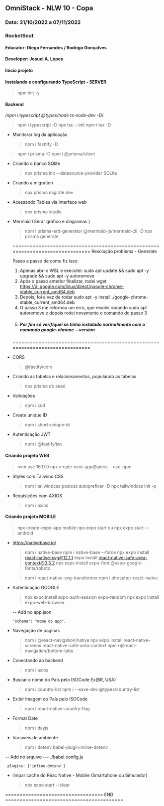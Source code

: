 ## OmniStack - NLW 10 - Copa

### Data: 31/10/2022 a 07/11/2022

### RocketSeat

#### Educator: Diego Fernandes / Rodrigo Gonçalves

#### Developer: Josuel A. Lopes

#### Inicio projeto

#### Instalando e configurando TypeScript - SERVER

> npm init -y

#### Backend

/_npm i typescript @types/node ts-node-dev -D_/

> npm i typescript -D
> npx tsc --init
> npm i tsx -D

- Monitorar log da aplicação
  > npm i fasttify -D

> npm i prisma -D
> npm i @prisma/client

- Criando o banco SQlite

  > npx prisma init --datasource-provider SQLite

- Criando a migration

  > npx prisma migrate dev

- Acessando Tables via interface web

  > npx prisma studio

- Mermaid (Gerar grafico e diagramas )

  > npm i prisma-erd-generator @mermaid-js/mermaid-cli -D
  > npx prisma generate

  ==============================================================================
  Resolução problema - Generate

  Passo a passo de como fiz isso:

  1. Apenas abri o WSL e executei: sudo apt update && sudo apt -y upgrade && sudo apt -y autoremove
  2. Após o passo anterior finalizar, rodei wget https://dl.google.com/linux/direct/google-chrome-stable_current_amd64.deb
  3. Depois, foi a vez de rodar sudo apt -y install ./google-chrome-stable_current_amd64.deb
  4. O passo 3 me retornou um erro, que resolvi rodando sudo apt autoremove e depois rodei novamente o comando do passo 3
  5. ##### Por fim só verifiquei se tinha instalado normalmente com o comando google-chrome --version

  ==============================================================================

- CORS

  > @fastify/cors

- Criando as tabelas e relacionamentos, populando as tabelas

  > npx prisma db seed

- Validações

  > npm i zod

- Create unique ID

  > npm i short-unique-id

- Autenticação JWT
  > npm i @fastify/jwt

#### Criando projeto WEB

> nvm use 16.17.0
> npx create-next-app@latest --use-npm

- Styles com Tailwind CSS

  > npm i tailwindcss postcss autoprefixer -D
  > npx tailwindcss init -p

- Requisições com AXIOS
  > npm i axios

#### Criando projeto MOBILE

> npx create-expo-app mobile
> npx expo start
> ou
> npx expo start --android

- https://nativebase.io/

  > npm i native-base
  > npm i native-base --force
  > npx expo install react-native-svg@12.1.1
  > expo install react-native-safe-area-context@3.3.2
  > npx expo install expo-font @expo-google-fonts/roboto

  > npm i react-native-svg-transformer
  > npm i phosphor-react-native

- Autenticação GOOGLE

  > npx expo install expo-auth-session expo-random
  > npx expo install expo-web-browser

  -- Add no app.json

  ```
  "scheme": "nome do app",
  ```

- Navegação de paginas

  > npm i @react-navigation/native
  > npx expo install react-native-screens react-native-safe-area-context
  > npm i @react-navigation/bottom-tabs

- Conectando ao backend

  > npm i axios

- Buscar o nome do País pelo ISOCode Ex(BR, USA)

  > npm i country-list
  > npm i --save-dev @types/country-list

- Exibir Imagem do País pelo ISOCode

  > npm i react-native-country-flag

- Format Date

  > npm i dayjs

- Variaveis de ambiente
  > npm i dotenv babel-plugin-inline-dotenv

-- Add no arquivo
--- ./babel.config.js

```
 plugins: ['inline-dotenv']
```

- limpar cache do Reac Native - Mobile (Smartphone ou Simulador)
  > npx expo start --clear

================================== END =========================================
